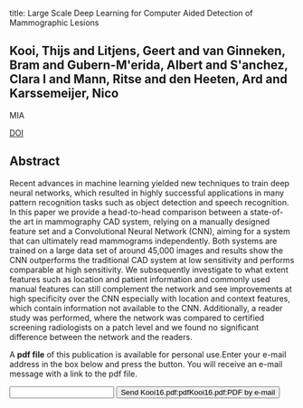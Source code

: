 title: Large Scale Deep Learning for Computer Aided Detection of Mammographic Lesions

## Kooi, Thijs and Litjens, Geert and van Ginneken, Bram and Gubern-M'erida, Albert and S'anchez, Clara I and Mann, Ritse and den Heeten, Ard and Karssemeijer, Nico
MIA

<a href="https://doi.org/10.1016/j.media.2016.07.007">DOI</a>

## Abstract
Recent advances in machine learning yielded new techniques to train deep neural networks, which resulted in highly successful applications in many pattern recognition tasks such as object detection and speech recognition. In this paper we provide a head-to-head comparison between a state-of-the art in mammography CAD system, relying on a manually designed feature set and a Convolutional Neural Network (CNN), aiming for a system that can ultimately read mammograms independently. Both systems are trained on a large data set of around 45,000 images and results show the CNN outperforms the traditional CAD system at low sensitivity and performs comparable at high sensitivity. We subsequently investigate to what extent features such as location and patient information and commonly used manual features can still complement the network and see improvements at high specificity over the CNN especially with location and context features, which contain information not available to the CNN. Additionally, a reader study was performed, where the network was compared to certified screening radiologists on a patch level and we found no significant difference between the network and the readers.

A <b>pdf file</b> of this publication is available for personal use.Enter your e-mail address in the box below and press the button. You will receive an e-mail message with a link to the pdf file.
<form action="sender.php">  <input type="text" name="email">  <input type="submit" value="Send Kooi16.pdf:pdfKooi16.pdf:PDF by e-mail"></form>
